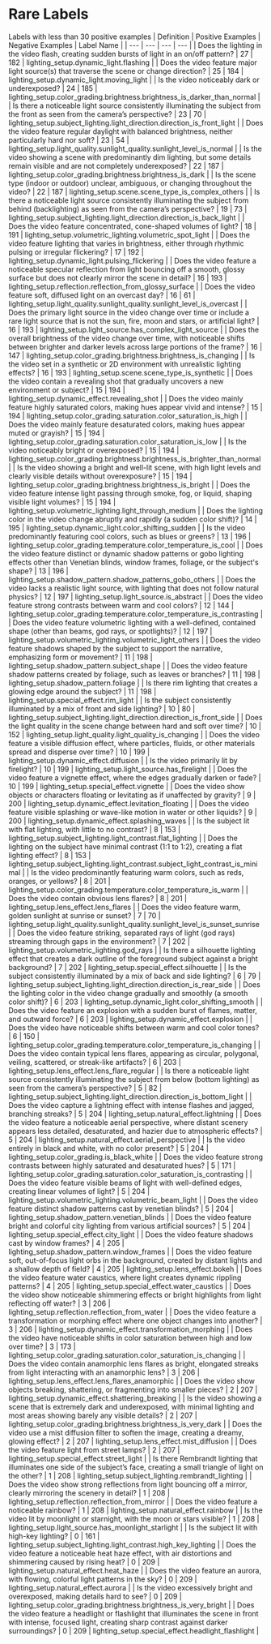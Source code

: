 # Rare Labels
Labels with less than 30 positive examples
| Definition | Positive Examples | Negative Examples | Label Name |
| --- | --- | --- | --- |
| Does the lighting in the video flash, creating sudden bursts of light in an on/off pattern? | 27 | 182 | lighting_setup.dynamic_light.flashing |
| Does the video feature major light source(s) that traverse the scene or change direction? | 25 | 184 | lighting_setup.dynamic_light.moving_light |
| Is the video noticeably dark or underexposed? | 24 | 185 | lighting_setup.color_grading.brightness.brightness_is_darker_than_normal |
| Is there a noticeable light source consistently illuminating the subject from the front as seen from the camera’s perspective? | 23 | 70 | lighting_setup.subject_lighting.light_direction.direction_is_front_light |
| Does the video feature regular daylight with balanced brightness, neither particularly hard nor soft? | 23 | 54 | lighting_setup.light_quality.sunlight_quality.sunlight_level_is_normal |
| Is the video showing a scene with predominantly dim lighting, but some details remain visible and are not completely underexposed? | 22 | 187 | lighting_setup.color_grading.brightness.brightness_is_dark |
| Is the scene type (indoor or outdoor) unclear, ambiguous, or changing throughout the video? | 22 | 187 | lighting_setup.scene.scene_type_is_complex_others |
| Is there a noticeable light source consistently illuminating the subject from behind (backlighting) as seen from the camera’s perspective? | 19 | 73 | lighting_setup.subject_lighting.light_direction.direction_is_back_light |
| Does the video feature concentrated, cone-shaped volumes of light? | 18 | 191 | lighting_setup.volumetric_lighting.volumetric_spot_light |
| Does the video feature lighting that varies in brightness, either through rhythmic pulsing or irregular flickering? | 17 | 192 | lighting_setup.dynamic_light.pulsing_flickering |
| Does the video feature a noticeable specular reflection from light bouncing off a smooth, glossy surface but does not clearly mirror the scene in detail? | 16 | 193 | lighting_setup.reflection.reflection_from_glossy_surface |
| Does the video feature soft, diffused light on an overcast day? | 16 | 61 | lighting_setup.light_quality.sunlight_quality.sunlight_level_is_overcast |
| Does the primary light source in the video change over time or include a rare light source that is not the sun, fire, moon and stars, or artificial light? | 16 | 193 | lighting_setup.light_source.has_complex_light_source |
| Does the overall brightness of the video change over time, with noticeable shifts between brighter and darker levels across large portions of the frame? | 16 | 147 | lighting_setup.color_grading.brightness.brightness_is_changing |
| Is the video set in a synthetic or 2D environment with unrealistic lighting effects? | 16 | 193 | lighting_setup.scene.scene_type_is_synthetic |
| Does the video contain a revealing shot that gradually uncovers a new environment or subject? | 15 | 194 | lighting_setup.dynamic_effect.revealing_shot |
| Does the video mainly feature highly saturated colors, making hues appear vivid and intense? | 15 | 194 | lighting_setup.color_grading.saturation.color_saturation_is_high |
| Does the video mainly feature desaturated colors, making hues appear muted or grayish? | 15 | 194 | lighting_setup.color_grading.saturation.color_saturation_is_low |
| Is the video noticeably bright or overexposed? | 15 | 194 | lighting_setup.color_grading.brightness.brightness_is_brighter_than_normal |
| Is the video showing a bright and well-lit scene, with high light levels and clearly visible details without overexposure? | 15 | 194 | lighting_setup.color_grading.brightness.brightness_is_bright |
| Does the video feature intense light passing through smoke, fog, or liquid, shaping visible light volumes? | 15 | 194 | lighting_setup.volumetric_lighting.light_through_medium |
| Does the lighting color in the video change abruptly and rapidly (a sudden color shift)? | 14 | 195 | lighting_setup.dynamic_light.color_shifting_sudden |
| Is the video predominantly featuring cool colors, such as blues or greens? | 13 | 196 | lighting_setup.color_grading.temperature.color_temperature_is_cool |
| Does the video feature distinct or dynamic shadow patterns or gobo lighting effects other than Venetian blinds, window frames, foliage, or the subject's shape? | 13 | 196 | lighting_setup.shadow_pattern.shadow_patterns_gobo_others |
| Does the video lacks a realistic light source, with lighting that does not follow natural physics? | 12 | 197 | lighting_setup.light_source.is_abstract |
| Does the video feature strong contrasts between warm and cool colors? | 12 | 144 | lighting_setup.color_grading.temperature.color_temperature_is_contrasting |
| Does the video feature volumetric lighting with a well-defined, contained shape (other than beams, god rays, or spotlights)? | 12 | 197 | lighting_setup.volumetric_lighting.volumetric_light_others |
| Does the video feature shadows shaped by the subject to support the narrative, emphasizing form or movement? | 11 | 198 | lighting_setup.shadow_pattern.subject_shape |
| Does the video feature shadow patterns created by foliage, such as leaves or branches? | 11 | 198 | lighting_setup.shadow_pattern.foliage |
| Is there rim lighting that creates a glowing edge around the subject? | 11 | 198 | lighting_setup.special_effect.rim_light |
| Is the subject consistently illuminated by a mix of front and side lighting? | 10 | 80 | lighting_setup.subject_lighting.light_direction.direction_is_front_side |
| Does the light quality in the scene change between hard and soft over time? | 10 | 152 | lighting_setup.light_quality.light_quality_is_changing |
| Does the video feature a visible diffusion effect, where particles, fluids, or other materials spread and disperse over time? | 10 | 199 | lighting_setup.dynamic_effect.diffusion |
| Is the video primarily lit by firelight? | 10 | 199 | lighting_setup.light_source.has_firelight |
| Does the video feature a vignette effect, where the edges gradually darken or fade? | 10 | 199 | lighting_setup.special_effect.vignette |
| Does the video show objects or characters floating or levitating as if unaffected by gravity? | 9 | 200 | lighting_setup.dynamic_effect.levitation_floating |
| Does the video feature visible splashing or wave-like motion in water or other liquids? | 9 | 200 | lighting_setup.dynamic_effect.splashing_waves |
| Is the subject lit with flat lighting, with little to no contrast? | 8 | 153 | lighting_setup.subject_lighting.light_contrast.flat_lighting |
| Does the lighting on the subject have minimal contrast (1:1 to 1:2), creating a flat lighting effect? | 8 | 153 | lighting_setup.subject_lighting.light_contrast.subject_light_contrast_is_minimal |
| Is the video predominantly featuring warm colors, such as reds, oranges, or yellows? | 8 | 201 | lighting_setup.color_grading.temperature.color_temperature_is_warm |
| Does the video contain obvious lens flares? | 8 | 201 | lighting_setup.lens_effect.lens_flares |
| Does the video feature warm, golden sunlight at sunrise or sunset? | 7 | 70 | lighting_setup.light_quality.sunlight_quality.sunlight_level_is_sunset_sunrise |
| Does the video feature striking, separated rays of light (god rays) streaming through gaps in the environment? | 7 | 202 | lighting_setup.volumetric_lighting.god_rays |
| Is there a silhouette lighting effect that creates a dark outline of the foreground subject against a bright background? | 7 | 202 | lighting_setup.special_effect.silhouette |
| Is the subject consistently illuminated by a mix of back and side lighting? | 6 | 79 | lighting_setup.subject_lighting.light_direction.direction_is_rear_side |
| Does the lighting color in the video change gradually and smoothly (a smooth color shift)? | 6 | 203 | lighting_setup.dynamic_light.color_shifting_smooth |
| Does the video feature an explosion with a sudden burst of flames, matter, and outward force? | 6 | 203 | lighting_setup.dynamic_effect.explosion |
| Does the video have noticeable shifts between warm and cool color tones? | 6 | 150 | lighting_setup.color_grading.temperature.color_temperature_is_changing |
| Does the video contain typical lens flares, appearing as circular, polygonal, veiling, scattered, or streak-like artifacts? | 6 | 203 | lighting_setup.lens_effect.lens_flare_regular |
| Is there a noticeable light source consistently illuminating the subject from below (bottom lighting) as seen from the camera’s perspective? | 5 | 82 | lighting_setup.subject_lighting.light_direction.direction_is_bottom_light |
| Does the video capture a lightning effect with intense flashes and jagged, branching streaks? | 5 | 204 | lighting_setup.natural_effect.lightning |
| Does the video feature a noticeable aerial perspective, where distant scenery appears less detailed, desaturated, and hazier due to atmospheric effects? | 5 | 204 | lighting_setup.natural_effect.aerial_perspective |
| Is the video entirely in black and white, with no color present? | 5 | 204 | lighting_setup.color_grading.is_black_white |
| Does the video feature strong contrasts between highly saturated and desaturated hues? | 5 | 171 | lighting_setup.color_grading.saturation.color_saturation_is_contrasting |
| Does the video feature visible beams of light with well-defined edges, creating linear volumes of light? | 5 | 204 | lighting_setup.volumetric_lighting.volumetric_beam_light |
| Does the video feature distinct shadow patterns cast by venetian blinds? | 5 | 204 | lighting_setup.shadow_pattern.venetian_blinds |
| Does the video feature bright and colorful city lighting from various artificial sources? | 5 | 204 | lighting_setup.special_effect.city_light |
| Does the video feature shadows cast by window frames? | 4 | 205 | lighting_setup.shadow_pattern.window_frames |
| Does the video feature soft, out-of-focus light orbs in the background, created by distant lights and a shallow depth of field? | 4 | 205 | lighting_setup.lens_effect.bokeh |
| Does the video feature water caustics, where light creates dynamic rippling patterns? | 4 | 205 | lighting_setup.special_effect.water_caustics |
| Does the video show noticeable shimmering effects or bright highlights from light reflecting off water? | 3 | 206 | lighting_setup.reflection.reflection_from_water |
| Does the video feature a transformation or morphing effect where one object changes into another? | 3 | 206 | lighting_setup.dynamic_effect.transformation_morphing |
| Does the video have noticeable shifts in color saturation between high and low over time? | 3 | 173 | lighting_setup.color_grading.saturation.color_saturation_is_changing |
| Does the video contain anamorphic lens flares as bright, elongated streaks from light interacting with an anamorphic lens? | 3 | 206 | lighting_setup.lens_effect.lens_flares_anamorphic |
| Does the video show objects breaking, shattering, or fragmenting into smaller pieces? | 2 | 207 | lighting_setup.dynamic_effect.shattering_breaking |
| Is the video showing a scene that is extremely dark and underexposed, with minimal lighting and most areas showing barely any visible details? | 2 | 207 | lighting_setup.color_grading.brightness.brightness_is_very_dark |
| Does the video use a mist diffusion filter to soften the image, creating a dreamy, glowing effect? | 2 | 207 | lighting_setup.lens_effect.mist_diffusion |
| Does the video feature light from street lamps? | 2 | 207 | lighting_setup.special_effect.street_light |
| Is there Rembrandt lighting that illuminates one side of the subject’s face, creating a small triangle of light on the other? | 1 | 208 | lighting_setup.subject_lighting.rembrandt_lighting |
| Does the video show strong reflections from light bouncing off a mirror, clearly mirroring the scenery in detail? | 1 | 208 | lighting_setup.reflection.reflection_from_mirror |
| Does the video feature a noticeable rainbow? | 1 | 208 | lighting_setup.natural_effect.rainbow |
| Is the video lit by moonlight or starnight, with the moon or stars visible? | 1 | 208 | lighting_setup.light_source.has_moonlight_starlight |
| Is the subject lit with high-key lighting? | 0 | 161 | lighting_setup.subject_lighting.light_contrast.high_key_lighting |
| Does the video feature a noticeable heat haze effect, with air distortions and shimmering caused by rising heat? | 0 | 209 | lighting_setup.natural_effect.heat_haze |
| Does the video feature an aurora, with flowing, colorful light patterns in the sky? | 0 | 209 | lighting_setup.natural_effect.aurora |
| Is the video excessively bright and overexposed, making details hard to see? | 0 | 209 | lighting_setup.color_grading.brightness.brightness_is_very_bright |
| Does the video feature a headlight or flashlight that illuminates the scene in front with intense, focused light, creating sharp contrast against darker surroundings? | 0 | 209 | lighting_setup.special_effect.headlight_flashlight |
